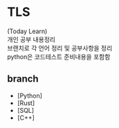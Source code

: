 # TLS
(Today Learn)  
개인 공부 내용정리  
브랜치로 각 언어 정리 및 공부사항을 정리  
python은 코드테스트 준비내용을 포함함

## branch
- [Python]
- [Rust]
- [SQL]
- [C++]
